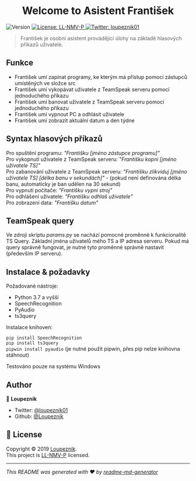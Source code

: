 <h1 align="center">Welcome to Asistent František</h1>
<p>
  <img alt="Version" src="https://img.shields.io/badge/version-1.4-blue.svg?cacheSeconds=2592000" />
  <a href="https://soosops.eu/licenses/llnmvp.pdf">
    <img alt="License: LL-NMV-P" src="https://img.shields.io/badge/license-LL--NMV--P-green" />
  </a>
  <a href="https://twitter.com/loupeznik01">
    <img alt="Twitter: loupeznik01" src="https://img.shields.io/twitter/follow/loupeznik01.svg?style=social" target="_blank" />
  </a>
</p>

> František je osobní asistent provádějící úlohy na základě hlasových příkazů uživatele. <br>

## Funkce

- František umí zapínat programy, ke kterým má přístup pomocí zástupců umístěných ve složce src
- František umí vykopávat uživatele z TeamSpeak serveru pomocí jednoduchého příkazu
- František umí banovat uživatele z TeamSpeak serveru pomocí jednoduchého příkazu
- František umí vypnout PC a odhlásit uživatele
- František umí zobrazit aktuální datum a den týdne

## Syntax hlasových příkazů

Pro spuštění programu: *"Františku [jméno zástupce programu]"* <br>
Pro vykopnutí uživatele z TeamSpeak serveru: *"Františku kopni [jméno uživatele TS]"* <br>
Pro zabanování uživatele z TeamSpeak serveru: *"Františku zlikviduj [jméno uživatele TS] [délka banu v sekundách]"* - (pokud není definována délka banu, automaticky je ban udělen na 30 sekund) <br>
Pro vypnutí počítače: *"Františku vypni stroj"* <br>
Pro odhlášení uživatele: *"Františku odhlaš uživatele"* <br>
Pro zobrazení data: *"Františku datum"*


## TeamSpeak query

Ve zdroji skriptu *params.py* se nachází pomocné proměnné k funkcionalitě TS Query. Základní jména uživatelů mého TS a IP adresa serveru. Pokud má query správně fungovat, je nutné tyto proměnné správně nastavit (především IP serveru).

## Instalace & požadavky

Požadované nástroje:
- Python 3.7 a vyšší
- SpeechRecognition
- PyAudio
- ts3query

Instalace knihoven:

```pip install SpeechRecognition``` <br>
```pip install ts3query``` <br>
```pipwin install pyaudio``` (je nutné použít pipwin, přes pip nelze knihovna stáhnout) <br>

Testováno pouze na systému Windows

## Author

🧔 **Loupeznik**

* Twitter: [@loupeznik01](https://twitter.com/loupeznik01)
* Github: [@Loupeznik](https://github.com/Loupeznik)

## 📝 License

Copyright © 2019 [Loupeznik](https://github.com/Loupeznik).<br />
This project is [LL-NMV-P](https://soosops.eu/licenses/llnmvp.pdf) licensed.

***
_This README was generated with ❤️ by [readme-md-generator](https://github.com/kefranabg/readme-md-generator)_
